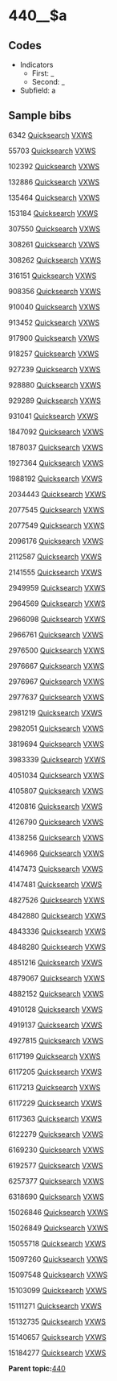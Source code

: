 # 440\_\_$a

## Codes

-   Indicators
    -   First: \_
    -   Second: \_
-   Subfield: a

## Sample bibs

6342 [Quicksearch](https://search.library.yale.edu/catalog/6342) [VXWS](http://prodorbis.library.yale.edu:7014/vxws/GetHoldingsService?bibId=6342)

55703 [Quicksearch](https://search.library.yale.edu/catalog/55703) [VXWS](http://prodorbis.library.yale.edu:7014/vxws/GetHoldingsService?bibId=55703)

102392 [Quicksearch](https://search.library.yale.edu/catalog/102392) [VXWS](http://prodorbis.library.yale.edu:7014/vxws/GetHoldingsService?bibId=102392)

132886 [Quicksearch](https://search.library.yale.edu/catalog/132886) [VXWS](http://prodorbis.library.yale.edu:7014/vxws/GetHoldingsService?bibId=132886)

135464 [Quicksearch](https://search.library.yale.edu/catalog/135464) [VXWS](http://prodorbis.library.yale.edu:7014/vxws/GetHoldingsService?bibId=135464)

153184 [Quicksearch](https://search.library.yale.edu/catalog/153184) [VXWS](http://prodorbis.library.yale.edu:7014/vxws/GetHoldingsService?bibId=153184)

307550 [Quicksearch](https://search.library.yale.edu/catalog/307550) [VXWS](http://prodorbis.library.yale.edu:7014/vxws/GetHoldingsService?bibId=307550)

308261 [Quicksearch](https://search.library.yale.edu/catalog/308261) [VXWS](http://prodorbis.library.yale.edu:7014/vxws/GetHoldingsService?bibId=308261)

308262 [Quicksearch](https://search.library.yale.edu/catalog/308262) [VXWS](http://prodorbis.library.yale.edu:7014/vxws/GetHoldingsService?bibId=308262)

316151 [Quicksearch](https://search.library.yale.edu/catalog/316151) [VXWS](http://prodorbis.library.yale.edu:7014/vxws/GetHoldingsService?bibId=316151)

908356 [Quicksearch](https://search.library.yale.edu/catalog/908356) [VXWS](http://prodorbis.library.yale.edu:7014/vxws/GetHoldingsService?bibId=908356)

910040 [Quicksearch](https://search.library.yale.edu/catalog/910040) [VXWS](http://prodorbis.library.yale.edu:7014/vxws/GetHoldingsService?bibId=910040)

913452 [Quicksearch](https://search.library.yale.edu/catalog/913452) [VXWS](http://prodorbis.library.yale.edu:7014/vxws/GetHoldingsService?bibId=913452)

917900 [Quicksearch](https://search.library.yale.edu/catalog/917900) [VXWS](http://prodorbis.library.yale.edu:7014/vxws/GetHoldingsService?bibId=917900)

918257 [Quicksearch](https://search.library.yale.edu/catalog/918257) [VXWS](http://prodorbis.library.yale.edu:7014/vxws/GetHoldingsService?bibId=918257)

927239 [Quicksearch](https://search.library.yale.edu/catalog/927239) [VXWS](http://prodorbis.library.yale.edu:7014/vxws/GetHoldingsService?bibId=927239)

928880 [Quicksearch](https://search.library.yale.edu/catalog/928880) [VXWS](http://prodorbis.library.yale.edu:7014/vxws/GetHoldingsService?bibId=928880)

929289 [Quicksearch](https://search.library.yale.edu/catalog/929289) [VXWS](http://prodorbis.library.yale.edu:7014/vxws/GetHoldingsService?bibId=929289)

931041 [Quicksearch](https://search.library.yale.edu/catalog/931041) [VXWS](http://prodorbis.library.yale.edu:7014/vxws/GetHoldingsService?bibId=931041)

1847092 [Quicksearch](https://search.library.yale.edu/catalog/1847092) [VXWS](http://prodorbis.library.yale.edu:7014/vxws/GetHoldingsService?bibId=1847092)

1878037 [Quicksearch](https://search.library.yale.edu/catalog/1878037) [VXWS](http://prodorbis.library.yale.edu:7014/vxws/GetHoldingsService?bibId=1878037)

1927364 [Quicksearch](https://search.library.yale.edu/catalog/1927364) [VXWS](http://prodorbis.library.yale.edu:7014/vxws/GetHoldingsService?bibId=1927364)

1988192 [Quicksearch](https://search.library.yale.edu/catalog/1988192) [VXWS](http://prodorbis.library.yale.edu:7014/vxws/GetHoldingsService?bibId=1988192)

2034443 [Quicksearch](https://search.library.yale.edu/catalog/2034443) [VXWS](http://prodorbis.library.yale.edu:7014/vxws/GetHoldingsService?bibId=2034443)

2077545 [Quicksearch](https://search.library.yale.edu/catalog/2077545) [VXWS](http://prodorbis.library.yale.edu:7014/vxws/GetHoldingsService?bibId=2077545)

2077549 [Quicksearch](https://search.library.yale.edu/catalog/2077549) [VXWS](http://prodorbis.library.yale.edu:7014/vxws/GetHoldingsService?bibId=2077549)

2096176 [Quicksearch](https://search.library.yale.edu/catalog/2096176) [VXWS](http://prodorbis.library.yale.edu:7014/vxws/GetHoldingsService?bibId=2096176)

2112587 [Quicksearch](https://search.library.yale.edu/catalog/2112587) [VXWS](http://prodorbis.library.yale.edu:7014/vxws/GetHoldingsService?bibId=2112587)

2141555 [Quicksearch](https://search.library.yale.edu/catalog/2141555) [VXWS](http://prodorbis.library.yale.edu:7014/vxws/GetHoldingsService?bibId=2141555)

2949959 [Quicksearch](https://search.library.yale.edu/catalog/2949959) [VXWS](http://prodorbis.library.yale.edu:7014/vxws/GetHoldingsService?bibId=2949959)

2964569 [Quicksearch](https://search.library.yale.edu/catalog/2964569) [VXWS](http://prodorbis.library.yale.edu:7014/vxws/GetHoldingsService?bibId=2964569)

2966098 [Quicksearch](https://search.library.yale.edu/catalog/2966098) [VXWS](http://prodorbis.library.yale.edu:7014/vxws/GetHoldingsService?bibId=2966098)

2966761 [Quicksearch](https://search.library.yale.edu/catalog/2966761) [VXWS](http://prodorbis.library.yale.edu:7014/vxws/GetHoldingsService?bibId=2966761)

2976500 [Quicksearch](https://search.library.yale.edu/catalog/2976500) [VXWS](http://prodorbis.library.yale.edu:7014/vxws/GetHoldingsService?bibId=2976500)

2976667 [Quicksearch](https://search.library.yale.edu/catalog/2976667) [VXWS](http://prodorbis.library.yale.edu:7014/vxws/GetHoldingsService?bibId=2976667)

2976967 [Quicksearch](https://search.library.yale.edu/catalog/2976967) [VXWS](http://prodorbis.library.yale.edu:7014/vxws/GetHoldingsService?bibId=2976967)

2977637 [Quicksearch](https://search.library.yale.edu/catalog/2977637) [VXWS](http://prodorbis.library.yale.edu:7014/vxws/GetHoldingsService?bibId=2977637)

2981219 [Quicksearch](https://search.library.yale.edu/catalog/2981219) [VXWS](http://prodorbis.library.yale.edu:7014/vxws/GetHoldingsService?bibId=2981219)

2982051 [Quicksearch](https://search.library.yale.edu/catalog/2982051) [VXWS](http://prodorbis.library.yale.edu:7014/vxws/GetHoldingsService?bibId=2982051)

3819694 [Quicksearch](https://search.library.yale.edu/catalog/3819694) [VXWS](http://prodorbis.library.yale.edu:7014/vxws/GetHoldingsService?bibId=3819694)

3983339 [Quicksearch](https://search.library.yale.edu/catalog/3983339) [VXWS](http://prodorbis.library.yale.edu:7014/vxws/GetHoldingsService?bibId=3983339)

4051034 [Quicksearch](https://search.library.yale.edu/catalog/4051034) [VXWS](http://prodorbis.library.yale.edu:7014/vxws/GetHoldingsService?bibId=4051034)

4105807 [Quicksearch](https://search.library.yale.edu/catalog/4105807) [VXWS](http://prodorbis.library.yale.edu:7014/vxws/GetHoldingsService?bibId=4105807)

4120816 [Quicksearch](https://search.library.yale.edu/catalog/4120816) [VXWS](http://prodorbis.library.yale.edu:7014/vxws/GetHoldingsService?bibId=4120816)

4126790 [Quicksearch](https://search.library.yale.edu/catalog/4126790) [VXWS](http://prodorbis.library.yale.edu:7014/vxws/GetHoldingsService?bibId=4126790)

4138256 [Quicksearch](https://search.library.yale.edu/catalog/4138256) [VXWS](http://prodorbis.library.yale.edu:7014/vxws/GetHoldingsService?bibId=4138256)

4146966 [Quicksearch](https://search.library.yale.edu/catalog/4146966) [VXWS](http://prodorbis.library.yale.edu:7014/vxws/GetHoldingsService?bibId=4146966)

4147473 [Quicksearch](https://search.library.yale.edu/catalog/4147473) [VXWS](http://prodorbis.library.yale.edu:7014/vxws/GetHoldingsService?bibId=4147473)

4147481 [Quicksearch](https://search.library.yale.edu/catalog/4147481) [VXWS](http://prodorbis.library.yale.edu:7014/vxws/GetHoldingsService?bibId=4147481)

4827526 [Quicksearch](https://search.library.yale.edu/catalog/4827526) [VXWS](http://prodorbis.library.yale.edu:7014/vxws/GetHoldingsService?bibId=4827526)

4842880 [Quicksearch](https://search.library.yale.edu/catalog/4842880) [VXWS](http://prodorbis.library.yale.edu:7014/vxws/GetHoldingsService?bibId=4842880)

4843336 [Quicksearch](https://search.library.yale.edu/catalog/4843336) [VXWS](http://prodorbis.library.yale.edu:7014/vxws/GetHoldingsService?bibId=4843336)

4848280 [Quicksearch](https://search.library.yale.edu/catalog/4848280) [VXWS](http://prodorbis.library.yale.edu:7014/vxws/GetHoldingsService?bibId=4848280)

4851216 [Quicksearch](https://search.library.yale.edu/catalog/4851216) [VXWS](http://prodorbis.library.yale.edu:7014/vxws/GetHoldingsService?bibId=4851216)

4879067 [Quicksearch](https://search.library.yale.edu/catalog/4879067) [VXWS](http://prodorbis.library.yale.edu:7014/vxws/GetHoldingsService?bibId=4879067)

4882152 [Quicksearch](https://search.library.yale.edu/catalog/4882152) [VXWS](http://prodorbis.library.yale.edu:7014/vxws/GetHoldingsService?bibId=4882152)

4910128 [Quicksearch](https://search.library.yale.edu/catalog/4910128) [VXWS](http://prodorbis.library.yale.edu:7014/vxws/GetHoldingsService?bibId=4910128)

4919137 [Quicksearch](https://search.library.yale.edu/catalog/4919137) [VXWS](http://prodorbis.library.yale.edu:7014/vxws/GetHoldingsService?bibId=4919137)

4927815 [Quicksearch](https://search.library.yale.edu/catalog/4927815) [VXWS](http://prodorbis.library.yale.edu:7014/vxws/GetHoldingsService?bibId=4927815)

6117199 [Quicksearch](https://search.library.yale.edu/catalog/6117199) [VXWS](http://prodorbis.library.yale.edu:7014/vxws/GetHoldingsService?bibId=6117199)

6117205 [Quicksearch](https://search.library.yale.edu/catalog/6117205) [VXWS](http://prodorbis.library.yale.edu:7014/vxws/GetHoldingsService?bibId=6117205)

6117213 [Quicksearch](https://search.library.yale.edu/catalog/6117213) [VXWS](http://prodorbis.library.yale.edu:7014/vxws/GetHoldingsService?bibId=6117213)

6117229 [Quicksearch](https://search.library.yale.edu/catalog/6117229) [VXWS](http://prodorbis.library.yale.edu:7014/vxws/GetHoldingsService?bibId=6117229)

6117363 [Quicksearch](https://search.library.yale.edu/catalog/6117363) [VXWS](http://prodorbis.library.yale.edu:7014/vxws/GetHoldingsService?bibId=6117363)

6122279 [Quicksearch](https://search.library.yale.edu/catalog/6122279) [VXWS](http://prodorbis.library.yale.edu:7014/vxws/GetHoldingsService?bibId=6122279)

6169230 [Quicksearch](https://search.library.yale.edu/catalog/6169230) [VXWS](http://prodorbis.library.yale.edu:7014/vxws/GetHoldingsService?bibId=6169230)

6192577 [Quicksearch](https://search.library.yale.edu/catalog/6192577) [VXWS](http://prodorbis.library.yale.edu:7014/vxws/GetHoldingsService?bibId=6192577)

6257377 [Quicksearch](https://search.library.yale.edu/catalog/6257377) [VXWS](http://prodorbis.library.yale.edu:7014/vxws/GetHoldingsService?bibId=6257377)

6318690 [Quicksearch](https://search.library.yale.edu/catalog/6318690) [VXWS](http://prodorbis.library.yale.edu:7014/vxws/GetHoldingsService?bibId=6318690)

15026846 [Quicksearch](https://search.library.yale.edu/catalog/15026846) [VXWS](http://prodorbis.library.yale.edu:7014/vxws/GetHoldingsService?bibId=15026846)

15026849 [Quicksearch](https://search.library.yale.edu/catalog/15026849) [VXWS](http://prodorbis.library.yale.edu:7014/vxws/GetHoldingsService?bibId=15026849)

15055718 [Quicksearch](https://search.library.yale.edu/catalog/15055718) [VXWS](http://prodorbis.library.yale.edu:7014/vxws/GetHoldingsService?bibId=15055718)

15097260 [Quicksearch](https://search.library.yale.edu/catalog/15097260) [VXWS](http://prodorbis.library.yale.edu:7014/vxws/GetHoldingsService?bibId=15097260)

15097548 [Quicksearch](https://search.library.yale.edu/catalog/15097548) [VXWS](http://prodorbis.library.yale.edu:7014/vxws/GetHoldingsService?bibId=15097548)

15103099 [Quicksearch](https://search.library.yale.edu/catalog/15103099) [VXWS](http://prodorbis.library.yale.edu:7014/vxws/GetHoldingsService?bibId=15103099)

15111271 [Quicksearch](https://search.library.yale.edu/catalog/15111271) [VXWS](http://prodorbis.library.yale.edu:7014/vxws/GetHoldingsService?bibId=15111271)

15132735 [Quicksearch](https://search.library.yale.edu/catalog/15132735) [VXWS](http://prodorbis.library.yale.edu:7014/vxws/GetHoldingsService?bibId=15132735)

15140657 [Quicksearch](https://search.library.yale.edu/catalog/15140657) [VXWS](http://prodorbis.library.yale.edu:7014/vxws/GetHoldingsService?bibId=15140657)

15184277 [Quicksearch](https://search.library.yale.edu/catalog/15184277) [VXWS](http://prodorbis.library.yale.edu:7014/vxws/GetHoldingsService?bibId=15184277)

**Parent topic:**[440](../../tags/440/440.md)

